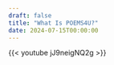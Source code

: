 ```yaml
---
draft: false
title: "What Is POEMS4U?"
date: 2024-07-15T00:00:00
---
```


{{< youtube jJ9neigNQ2g >}} 

